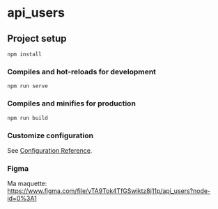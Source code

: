 # api_users

## Project setup
```
npm install
```

### Compiles and hot-reloads for development
```
npm run serve
```

### Compiles and minifies for production
```
npm run build
```

### Customize configuration
See [Configuration Reference](https://cli.vuejs.org/config/).

### Figma
Ma maquette: https://www.figma.com/file/yTA9Tok4TfGSwiktz8j11p/api_users?node-id=0%3A1